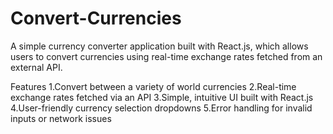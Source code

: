 # Convert-Currencies
A simple currency converter application built with React.js, which allows users to convert currencies using real-time exchange rates fetched from an external API.

Features
1.Convert between a variety of world currencies
2.Real-time exchange rates fetched via an API
3.Simple, intuitive UI built with React.js
4.User-friendly currency selection dropdowns
5.Error handling for invalid inputs or network issues
